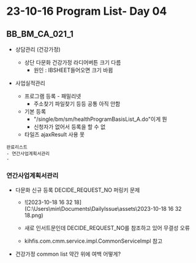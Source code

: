 # 23-10-16 Program List- Day 04

## BB_BM_CA_021_1

- 상담관리 (건강가정)
  - 상단 다문화 건강가정 라디어버튼 크기 다름
    - 원인 : IBSHEET들어오면 크기 바뀜

- 사업실적관리
  - 프로그램 등록 - 패밀리넷 
    - 주소찾기 파일찾기 등등 공통 아직 안함
  - 기본 등록
    - "/single/bm/sm/healthProgramBasisList_A.do"이게 뭔
    - 신청자가 없어서 등록을 할 수 없
  - 타일즈 ajaxResult 사용 못

```완료리스트
완료리스트
- 연간사업계획서관리
- 
```

### 연간사업계획서관리

- 다문화 신규 등록 DECIDE_REQUEST_NO 퍼링키 문제

  - ![2023-10-18 16 32 18](C:\Users\min\Documents\DailyIssue\assets\2023-10-18 16 32 18.png)

  - 새로 인서트문인데 DECIDE_REQUEST_NO를 참조하고 있어 무결성 오류
  - kihfis.com.cmm.service.impl.CommonServiceImpl 참고

- 건강가정 common list 약간 위에 여백 어떻게?

